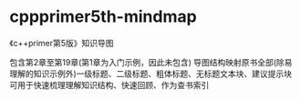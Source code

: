 # cppprimer5th-mindmap
《c++primer第5版》知识导图

包含第2章至第19章(第1章为入门示例，因此未包含)
导图结构映射原书全部(除易理解的知识示例外)一级标题、二级标题、粗体标题、无标题文本块、建议提示块
可用于快速梳理理解知识结构、快速回顾、作为查书索引
